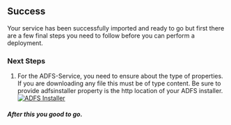 [wl]: https://github.com/persistentsystems/solutions-import-beta/blob/ADFS-Service/adfsinstaller.png 

## Success
Your service has been successfully imported and ready to go but first there are a few final steps you need to follow before you can perform a deployment.

### Next Steps
1. For the ADFS-Service, you need to ensure about the type of properties. If you are downloading any file this must be of type content. 
Be sure to provide adfsinstaller property is the http location of your ADFS installer.
[![ADFS Installer][wl]][wl]


##### After this you good to go.

